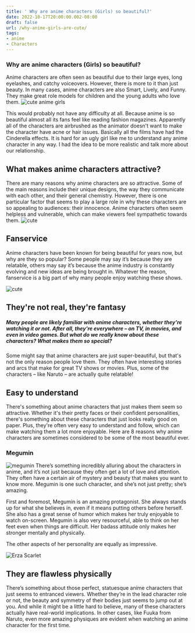 ```yaml
---
title: ' Why are anime characters (Girls) so beautiful?'
date: 2022-10-17T20:00:00.002-08:00
draft: false
url: /why-anime-girls-are-cute/
tags: 
- anime
- Characters
---
```



### Why are anime characters (Girls) so beautiful?

Anime characters are often seen as beautiful due to their large eyes, long eyelashes, and catchy voiceovers. However, there is more to it than just beauty. In many cases, anime characters are also Smart, Lively, and Funny. They make great role models for children and the young adults who love them.
![cute anime girls](https://whatnerd.com/wp-content/uploads/2021/06/popular-anime-female-characters-the-time-i-got-reincarnated-as-slime-demon-lord-millim.jpg)
  

This would probably not have any difficulty at all. Because anime is so beautiful almost all its fans feel like reading fashion magazines. Apparently all of the characters are airbrushed as the animator doesn't want to make the character have acne or hair issues. Basically all the films have had the Cinderella effects. It is hard for an ugly girl like me to understand any anime character in any way. I had the idea to be more realistic and talk more about our relationship.

  

  

  

## What makes anime characters attractive?

  

There are many reasons why anime characters are so attractive. Some of the main reasons include their unique designs, the way they communicate with each other, and their general chemistry. However, there is one particular factor that seems to play a large role in why these characters are so appealing to audiences: their innocence. Anime characters often seem helpless and vulnerable, which can make viewers feel sympathetic towards them.
![cute](https://i0.wp.com/animegalaxyofficial.com/wp-content/uploads/2022/05/1106800.jpg?resize=750,422&ssl=1)
  

## Fanservice

Anime characters have been known for being beautiful for years now, but why are they so popular? Some people may say it’s because they are relatable, others may say it’s because the anime industry is constantly evolving and new ideas are being brought in. Whatever the reason, fanservice is a big part of why many people enjoy watching these shows.

  ![cute](https://qph.cf2.quoracdn.net/main-qimg-02aa976f834f133c751aa90e8a14d99d-lq)

## They're not real, they're fantasy

##### Many people are likely familiar with anime characters, whether they're watching it or not. After all, they're everywhere – on TV, in movies, and even in video games. But what do we really know about these characters? What makes them so special?

  

Some might say that anime characters are just super-beautiful, but that's not the only reason people love them. They often have interesting stories and arcs that make for great TV shows or movies. Plus, some of the characters – like Naruto – are actually quite relatable!

  

## Easy to understand

There's something about anime characters that just makes them seem so attractive. Whether it's their pretty faces or their confident personalities, there's something about these characters that just looks really good on paper. Plus, they're often very easy to understand and follow, which can make watching them a lot more enjoyable. Here are 8 reasons why anime characters are sometimes considered to be some of the most beautiful ever.

  

### Megumin

![megumin](https://repository-images.githubusercontent.com/56785718/dae38380-9d87-11e9-855f-02f50aa93278)
There’s something incredibly alluring about the characters in anime, and it’s not just because they often get a lot of love and attention. They often have a certain air of mystery and beauty that makes you want to know more. Megumin is one such character, and she’s not just pretty; she’s amazing.

  

First and foremost, Megumin is an amazing protagonist. She always stands up for what she believes in, even if it means putting others before herself. She also has a great sense of humor which makes her truly enjoyable to watch on-screen. Megumin is also very resourceful, able to think on her feet even when things are difficult. Her badass attitude only makes her stronger mentally and physically.

  

The other aspects of her personality are equally as impressive.

  

  ![Erza Scarlet](https://studiojakemedia.files.wordpress.com/2019/11/erza-scarlet-fairy-tail.png?w=1200)

  

## They are flawless physically

There’s something about those perfect, statuesque anime characters that just seems to entranced viewers. Whether they’re in the lead character role or not, the beauty and symmetry of their bodies just seems to jump out at you. And while it might be a little hard to believe, many of these characters actually have real-world implications. In other cases, like Fuuka from Naruto, even more amazing physiques are evident when watching an anime character for the first time.

  

  

  

  

  
